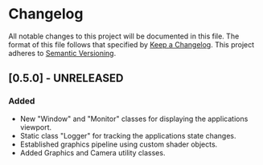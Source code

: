 # Changelog

All notable changes to this project will be documented in this file. The format of this file follows that specified by [Keep a Changelog](https://keepachangelog.com/en/1.0.0/). This project adheres to [Semantic Versioning](https://semver.org/spec/v2.0.0.html).



## [0.5.0] - UNRELEASED

### Added

* New "Window" and "Monitor" classes for displaying the applications viewport.
* Static class "Logger" for tracking the applications state changes.
* Established graphics pipeline using custom shader objects.
* Added Graphics and Camera utility classes.

